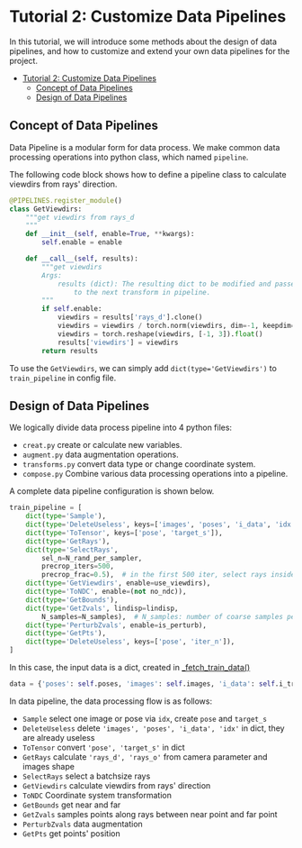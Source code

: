 # Tutorial 2: Customize Data Pipelines

In this tutorial, we will introduce some methods about the design of data pipelines, and how to customize and extend your own data pipelines for the project.

<!-- TOC -->

- [Tutorial 2: Customize Data Pipelines](#tutorial-2-customize-data-pipelines)
  - [Concept of Data Pipelines](#concept-of-data-pipelines)
  - [Design of Data Pipelines](#design-of-data-pipelines)

<!-- TOC -->

## Concept of Data Pipelines
Data Pipeline is a modular form for data process. We make common data processing operations into python class, which named ```pipeline```.

The following code block shows how to define a pipeline class to calculate viewdirs from rays' direction.

```python
@PIPELINES.register_module()
class GetViewdirs:
    """get viewdirs from rays_d
    """
    def __init__(self, enable=True, **kwargs):
        self.enable = enable

    def __call__(self, results):
        """get viewdirs
        Args:
            results (dict): The resulting dict to be modified and passed
                to the next transform in pipeline.
        """
        if self.enable:
            viewdirs = results['rays_d'].clone()
            viewdirs = viewdirs / torch.norm(viewdirs, dim=-1, keepdim=True)
            viewdirs = torch.reshape(viewdirs, [-1, 3]).float()
            results['viewdirs'] = viewdirs
        return results
```

To use the `GetViewdirs`, we can simply add `dict(type='GetViewdirs')` to `train_pipeline` in config file.

## Design of Data Pipelines

We logically divide data process pipeline into 4 python files:
* `creat.py` create or calculate new variables.
* `augment.py` data augmentation operations.
* `transforms.py` convert data type or change coordinate system.
* `compose.py` Combine various data processing operations into a pipeline.

A complete data pipeline configuration is shown below.
```python
train_pipeline = [
    dict(type='Sample'),
    dict(type='DeleteUseless', keys=['images', 'poses', 'i_data', 'idx']),
    dict(type='ToTensor', keys=['pose', 'target_s']),
    dict(type='GetRays'),
    dict(type='SelectRays',
        sel_n=N_rand_per_sampler,
        precrop_iters=500,
        precrop_frac=0.5),  # in the first 500 iter, select rays inside center of image
    dict(type='GetViewdirs', enable=use_viewdirs),
    dict(type='ToNDC', enable=(not no_ndc)),
    dict(type='GetBounds'),
    dict(type='GetZvals', lindisp=lindisp,
        N_samples=N_samples),  # N_samples: number of coarse samples per ray
    dict(type='PerturbZvals', enable=is_perturb),
    dict(type='GetPts'),
    dict(type='DeleteUseless', keys=['pose', 'iter_n']),
]
```
In this case, the input data is a dict, created in [_fetch_train_data()](../../../xrnerf/datasets/scene_dataset.py)
```python
data = {'poses': self.poses, 'images': self.images, 'i_data': self.i_train, 'idx': idx}
```
In data pipeline, the data processing flow is as follows:
* `Sample` select one image or pose via `idx`, create `pose` and `target_s`
* `DeleteUseless` delete `'images', 'poses', 'i_data', 'idx'` in dict, they are already useless
* `ToTensor` convert `'pose', 'target_s'` in dict
* `GetRays` calculate `'rays_d', 'rays_o'` from camera parameter and images shape
* `SelectRays` select a batchsize rays
* `GetViewdirs` calculate viewdirs from rays' direction
* `ToNDC` Coordinate system transformation
* `GetBounds` get near and far
* `GetZvals` samples points along rays between near point and far point
* `PerturbZvals` data augmentation
* `GetPts` get points' position
